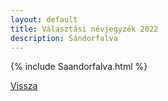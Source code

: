```yaml
---
layout: default
title: Választási névjegyzék 2022
description: Sándorfalva
---
```


{% include Saandorfalva.html %}

[Vissza](./)